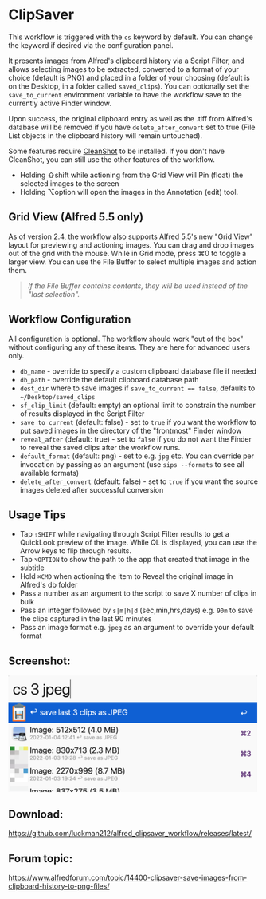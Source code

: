 # ClipSaver

This workflow is triggered with the `cs` keyword by default. You can change the keyword if desired via the configuration panel.

It presents images from Alfred's clipboard history via a Script Filter, and allows selecting images to be extracted, converted to a format of your choice (default is PNG) and placed in a folder of your choosing (default is on the Desktop, in a folder called `saved_clips`). You can optionally set the `save_to_current` environment variable to have the workflow save to the currently active Finder window.

Upon success, the original clipboard entry as well as the .tiff from Alfred's database will be removed if you have `delete_after_convert` set to true (File List objects in the clipboard history will remain untouched).

Some features require [CleanShot](https://cleanshot.com/) to be installed. If you don't have CleanShot, you can still use the other features of the workflow.
- Holding ⇧shift while actioning from the Grid View will Pin (float) the selected images to the screen
- Holding ⌥option will open the images in the Annotation (edit) tool.

## Grid View (Alfred 5.5 only)

As of version 2.4, the workflow also supports Alfred 5.5's new "Grid View" layout for previewing and actioning images. You can drag and drop images out of the grid with the mouse. While in Grid mode, press ⌘0 to toggle a larger view. You can use the File Buffer to select multiple images and action them.

> _If the File Buffer contains contents, they will be used instead of the "last selection"._

## Workflow Configuration

All configuration is optional. The workflow should work "out of the box" without configuring any of these items. They are here for advanced users only.

- `db_name` - override to specify a custom clipboard database file if needed
- `db_path` - override the default clipboard database path
- `dest_dir` where to save images if `save_to_current == false`, defaults to `~/Desktop/saved_clips`
- `sf_clip_limit` (default: empty) an optional limit to constrain the number of results displayed in the Script Filter
- `save_to_current` (default: false) - set to `true` if you want the workflow to put saved images in the directory of the "frontmost" Finder window
- `reveal_after` (default: true) - set to `false` if you do not want the Finder to reveal the saved clips after the workflow runs.
- `default_format` (default: png) - set to e.g. `jpg` etc. You can override per invocation by passing as an argument (use `sips --formats` to see all available formats)
- `delete_after_convert` (default: false) - set to `true` if you want the source images deleted after successful conversion

## Usage Tips

- Tap `⇧SHIFT` while navigating through Script Filter results to get a QuickLook preview of the image. While QL is displayed, you can use the Arrow keys to flip through results.
- Tap `⌥OPTION` to show the path to the app that created that image in the subtitle
- Hold `⌘CMD` when actioning the item to Reveal the original image in Alfred's db folder
- Pass a number as an argument to the script to save X number of clips in bulk
- Pass an integer followed by `s|m|h|d` (sec,min,hrs,days) e.g. `90m` to save the clips captured in the last 90 minutes
- Pass an image format e.g. `jpeg` as an argument to override your default format

## Screenshot:
<img width=500 src=https://raw.githubusercontent.com/luckman212/alfred_clipsaver_workflow/main/clipsaver.png>

## Download:
https://github.com/luckman212/alfred_clipsaver_workflow/releases/latest/

## Forum topic:
https://www.alfredforum.com/topic/14400-clipsaver-save-images-from-clipboard-history-to-png-files/
